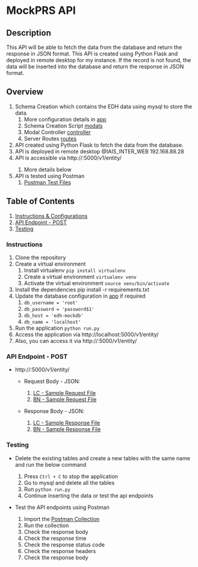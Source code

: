 # MockPRS API

## Description
This API will be able to fetch the data from the database and return the response in JSON format. This API is created using Python Flask and deployed in remote desktop for my instance. If the record is not found, the data will be inserted into the database and return the response in JSON format. 

## Overview
  1. Schema Creation which contains the EDH data using mysql to store the data.
     1. More configuration details in [app](app/__init__.py)
     2. Schema Creation Script [modals](app/modals)
     3. Modal Controller [controller](app/controllers)
     4. Server Routes [routes](app/routes) 
  2. API created using Python Flask to fetch the data from the database.
  3. API is deployed in remote desktop @IAIS_INTER_WEB 192.168.88.28
  4. API is accessible via http://<your-ip-address>:5000/v1/entity/<uen>
     1. More details below
  5. API is tested using Postman
     1. [Postman Test Files](Postman_Tests)

## Table of Contents
1. [Instructions & Configurations](#instructions)
2. [API Endpoint - POST](#api-endpoint---post)
3. [Testing](#testing)

### Instructions
1. Clone the repository
2. Create a virtual environment
    1. Install virtualenv `pip install virtualenv`
    2. Create a virtual environment `virtualenv venv`
    3. Activate the virtual environment `source venv/bin/activate`
3. Install the dependencies pip install -r requirements.txt
4. Update the database configuration in [app](app/__init__.py) if required
   1. `db_username = 'root'`
   2. `db_password = 'password$1'`
   3. `db_host = 'edh-mockdb'`
   4. `db_name = 'localhost'`
5. Run the application `python run.py`
6. Access the application via http://localhost:5000/v1/entity/<uen>
7. Also, you can access it via http://<your-ip-address>:5000/v1/entity/<uen>

### API Endpoint - POST
* http://<your-ip-address>:5000/v1/entity/<uen>
  * Request Body - JSON:
    1. [LC - Sample Request File](Postman_Tests/Requests/201900001B.json)
    2. [BN - Sample Request File](Postman_Tests/Requests/87654321B.json)
  
  * Response Body - JSON:
    1. [LC - Sample Response File](Postman_Tests/Response/201900001B_response.json)
    2. [BN - Sample Response File](Postman_Tests/Response/87654321B_response.json)

### Testing
* Delete the existing tables and create a new tables with the same name and run the below command
  1. Press `Ctrl + C` to stop the application
  2. Go to mysql and delete all the tables
  3. Run `python run.py` 
  4. Continue inserting the data or test the api endpoints

* Test the API endpoints using Postman
  1. Import the [Postman Collection](Postman_Tests/MockServer.postman_collection.json)
  2. Run the collection
  3. Check the response body
  4. Check the response time
  5. Check the response status code
  6. Check the response headers
  7. Check the response body
